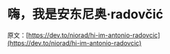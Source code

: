 # 嗨，我是安东尼奥·radovčić

原文：[https://dev.to/niorad/hi-im-antonio-radovcic](https://dev.to/niorad/hi-im-antonio-radovcic)